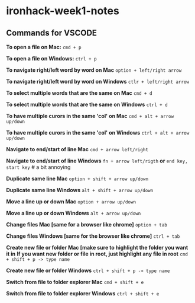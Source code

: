 # ironhack-week1-notes

## Commands for VSCODE
**To open a file on Mac:**
`cmd + p`

**To open a file on Windows:**
`ctrl + p`

**To navigate right/left word by word on Mac**
`option + left/right arrow`

**To navigate right/left word by word on Windows**
`ctlr + left/right arrow`

**To select multiple words that are the same on Mac**
`cmd + d`

**To select multiple words that are the same on Windows**
`ctrl + d`

**To have multiple curors in the same 'col' on Mac**
`cmd + alt + arrow up/down`

**To have multiple curors in the same 'col' on Windows**
`ctrl + alt + arrow up/down`

**Navigate to end/start of line Mac**
`cmd + arrow left/right`

**Navigate to end/start of line Windows**
`fn + arrow left/rigth` **or** `end key, start key` # a bit annoying

**Duplicate same line Mac**
`option + shift + arrow up/down`

**Duplicate same line Windows**
`alt + shift + arrow up/down`

**Move a line up or down Mac**
`option + arrow up/down`

**Move a line up or down Windows**
`alt + arrow up/down`

**Change files Mac [same for a browser like chrome]**
`option + tab`

**Change files Windows [same for the browser like chrome]**
`ctrl + tab`

**Create new file or folder Mac [make sure to highlight the folder you want it in**
**If you want new folder or file in root, just highlight any file in root**
`cmd + shift + p -> type name`

**Create new file or folder Windows**
`ctrl + shift + p -> type name`

**Switch from file to folder explorer Mac**
`cmd + shift + e`

**Switch from file to folder explorer Windows**
`ctrl + shift + e`
